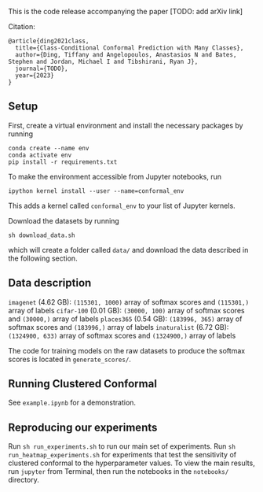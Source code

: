 
<!-- TODOs:
[ ] rewrite model training
[ ] Run notebooks using clean environment: or open in colab  -->

This is the code release accompanying the paper [TODO: add arXiv link]

Citation: 
```
@article{ding2021class,
  title={Class-Conditional Conformal Prediction with Many Classes},
  author={Ding, Tiffany and Angelopoulos, Anastasios N and Bates, Stephen and Jordan, Michael I and Tibshirani, Ryan J},
  journal={TODO},
  year={2023}
}
```


## Setup 

First, create a virtual environment and install the necessary packages by running

```
conda create --name env
conda activate env
pip install -r requirements.txt
```

To make the environment accessible from Jupyter notebooks, run

```
ipython kernel install --user --name=conformal_env
```

This adds a kernel called `conformal_env` to your list of Jupyter kernels.

Download the datasets by running

```
sh download_data.sh
```

which will create a folder called `data/` and download the data described in the following section. 

## Data description

`imagenet` (4.62 GB): `(115301, 1000)` array of softmax scores and `(115301,)` array of labels
`cifar-100` (0.01 GB): `(30000, 100)` array of softmax scores and `(30000,)` array of labels
`places365` (0.54 GB): `(183996, 365)` array of softmax scores and `(183996,)` array of labels
`inaturalist` (6.72 GB): `(1324900, 633)` array of softmax scores and `(1324900,)` array of labels

The code for training models on the raw datasets to produce the softmax scores is located in `generate_scores/`.

## Running Clustered Conformal

See `example.ipynb` for a demonstration.  

## Reproducing our experiments

Run `sh run_experiments.sh` to run our main set of experiments. Run `sh run_heatmap_experiments.sh` for experiments that test the sensitivity of clustered conformal to the hyperparameter values. To view the main results, run `jupyter` from Terminal, then run the notebooks in the `notebooks/` directory.

